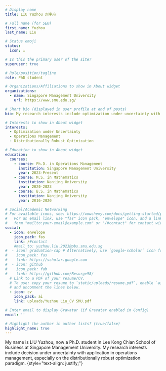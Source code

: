 ```yaml
---
# Display name
title: LIU Yuzhou 刘宇舟

# Full name (for SEO)
first_name: Yuzhou
last_name: Liu

# Status emoji
status:
  icon: ☕️

# Is this the primary user of the site?
superuser: true

# Role/position/tagline
role: PhD student

# Organizations/Affiliations to show in About widget
organizations:
  - name: Singapore Management University
    url: https://www.smu.edu.sg/

# Short bio (displayed in user profile at end of posts)
bio: My research interests include optimization under uncertainty with application in operations management.

# Interests to show in About widget
interests:
  - Optimization under Uncertainty
  - Operations Management
  - Distributionally Robust Optimization

# Education to show in About widget
education:
  courses:
    - course: Ph.D. in Operations Management
      institution: Singapore Management University
      year: 2023-Present
    - course: M.S. in Mathematics
      institution: Nanjing University
      year: 2020-2023
    - course: B.S. in Mathematics
      institution: Nanjing University
      year: 2016-2020

# Social/Academic Networking
# For available icons, see: https://wowchemy.com/docs/getting-started/page-builder/#icons
#   For an email link, use "fas" icon pack, "envelope" icon, and a link in the
#   form "mailto:your-email@example.com" or "/#contact" for contact widget.
social:
  - icon: envelope
    icon_pack: fas
    link: /#contact
    #mail_to: yuzhou.liu.2023@pbs.smu.edu.sg
#  - icon: graduation-cap # Alternatively, use `google-scholar` icon from `ai` icon #pack
#    icon_pack: fas
#    link: https://scholar.google.com
#  - icon: github
#    icon_pack: fab
#    link: https://github.com/Resurge98/
  # Link to a PDF of your resume/CV.
  # To use: copy your resume to `static/uploads/resume.pdf`, enable `ai` icons in `params.yaml`,
  # and uncomment the lines below.
  - icon: cv
    icon_pack: ai
    link: uploads/Yuzhou Liu_CV SMU.pdf

# Enter email to display Gravatar (if Gravatar enabled in Config)
email: ''

# Highlight the author in author lists? (true/false)
highlight_name: true
---
```


My name is LIU Yuzhou, now a Ph.D. student in Lee Kong Chian School of Business at Singapore Management University. My research interests include decision under uncertainty with application in operations management, especially on the distributionally robust optimization paradigm. 
{style="text-align: justify;"}
